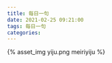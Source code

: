 ```yaml
---
title: 每日一句
date: 2021-02-25 09:21:00
tags: 每日一句
categories:
---
```

{% asset_img yiju.png meiriyiju %}
